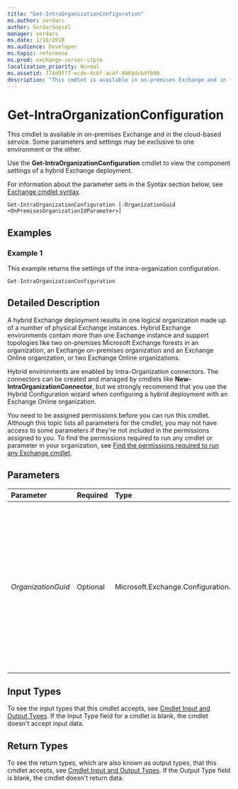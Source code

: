 ```yaml
---
title: "Get-IntraOrganizationConfiguration"
ms.author: serdars
author: SerdarSoysal
manager: serdars
ms.date: 1/16/2018
ms.audience: Developer
ms.topic: reference
ms.prod: exchange-server-itpro
localization_priority: Normal
ms.assetid: 774d9f77-ecde-4c6f-ac4f-8068dcb4fb90
description: "This cmdlet is available in on-premises Exchange and in the cloud-based service. Some parameters and settings may be exclusive to one environment or the other."
---
```


# Get-IntraOrganizationConfiguration

This cmdlet is available in on-premises Exchange and in the cloud-based service. Some parameters and settings may be exclusive to one environment or the other. 
  
Use the **Get-IntraOrganizationConfiguration** cmdlet to view the component settings of a hybrid Exchange deployment.
  
For information about the parameter sets in the Syntax section below, see [Exchange cmdlet syntax](https://technet.microsoft.com/library/bb123552.aspx). 
  
```
Get-IntraOrganizationConfiguration [-OrganizationGuid <OnPremisesOrganizationIdParameter>]

```

## Examples
<a name="Examples"> </a>

### Example 1

This example returns the settings of the intra-organization configuration.
  
```
Get-IntraOrganizationConfiguration
```

## Detailed Description
<a name="DetailedDescription"> </a>

A hybrid Exchange deployment results in one logical organization made up of a number of physical Exchange instances. Hybrid Exchange environments contain more than one Exchange instance and support topologies like two on-premises Microsoft Exchange forests in an organization, an Exchange on-premises organization and an Exchange Online organization, or two Exchange Online organizations.
  
Hybrid environments are enabled by Intra-Organization connectors. The connectors can be created and managed by cmdlets like **New-IntraOrganizationConnector**, but we strongly recommend that you use the Hybrid Configuration wizard when configuring a hybrid deployment with an Exchange Online organization.
  
You need to be assigned permissions before you can run this cmdlet. Although this topic lists all parameters for the cmdlet, you may not have access to some parameters if they're not included in the permissions assigned to you. To find the permissions required to run any cmdlet or parameter in your organization, see [Find the permissions required to run any Exchange cmdlet](https://technet.microsoft.com/library/mt432940.aspx).
  
## Parameters
<a name="DetailedDescription"> </a>

|**Parameter**|**Required**|**Type**|**Description**|
|:-----|:-----|:-----|:-----|
| _OrganizationGuid_ <br/> |Optional  <br/> |Microsoft.Exchange.Configuration.Tasks.OnPremisesOrganizationIdParameter  <br/> |This parameter is available only in the cloud-based service.  <br/> The _OrganizationGuid_ parameter specifies the on-premises organization in a hybrid deployment that has multiple on-premises organizations defined. If you don't use the _OrganizationGuid_ parameter for these types of hybrid deployments, the **Get-IntraOrganizationConfiguration** cmdlet will generate errors. To view the on-premises organization GUID values that are required for this parameter, use the **Get-OnPremisesOrganization** cmdlet. <br/> |
   
## Input Types
<a name="InputTypes"> </a>

To see the input types that this cmdlet accepts, see [Cmdlet Input and Output Types](http://go.microsoft.com/fwlink/p/?linkId=616387). If the Input Type field for a cmdlet is blank, the cmdlet doesn't accept input data. 
  
## Return Types
<a name="ReturnTypes"> </a>

To see the return types, which are also known as output types, that this cmdlet accepts, see [Cmdlet Input and Output Types](http://go.microsoft.com/fwlink/p/?linkId=616387). If the Output Type field is blank, the cmdlet doesn't return data. 
  

